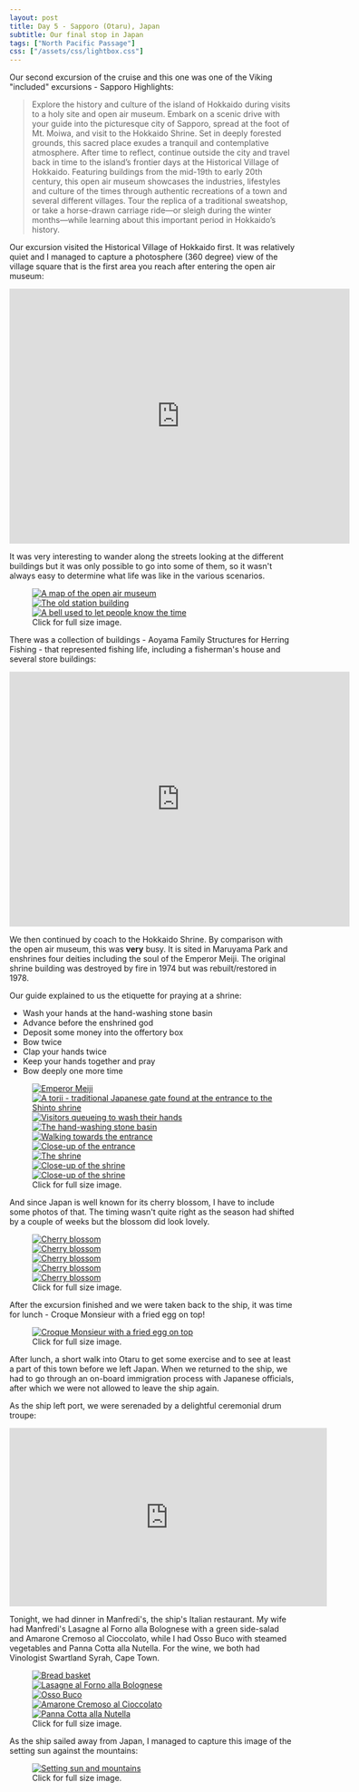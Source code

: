 ```yaml
---
layout: post
title: Day 5 - Sapporo (Otaru), Japan
subtitle: Our final stop in Japan
tags: ["North Pacific Passage"]
css: ["/assets/css/lightbox.css"]
---
```


Our second excursion of the cruise and this one was one of the Viking "included" excursions - Sapporo Highlights:

>  Explore the history and culture of the island of Hokkaido during visits to a holy site and open air museum. Embark on a scenic drive with your guide into the picturesque city of Sapporo, spread at the foot of Mt. Moiwa, and visit to the Hokkaido Shrine. Set in deeply forested grounds, this sacred place exudes a tranquil and contemplative atmosphere. After time to reflect, continue outside the city and travel back in time to the island’s frontier days at the Historical Village of Hokkaido. Featuring buildings from the mid-19th to early 20th century, this open air museum showcases the industries, lifestyles and culture of the times through authentic recreations of a town and several different villages. Tour the replica of a traditional sweatshop, or take a horse-drawn carriage ride—or sleigh during the winter months—while learning about this important period in Hokkaido’s history.

Our excursion visited the Historical Village of Hokkaido first. It was relatively quiet and I managed to capture a photosphere (360 degree) view of the village square that is the first area you reach after entering the open air museum:

<iframe src="https://www.google.com/maps/embed?pb=!4v1683104937541!6m8!1m7!1sCAoSLEFGMVFpcE1zV3hBa3JwX3pySGFSVWN0dlpjNUpZYTM2c19YclJGVGJQdHFX!2m2!1d43.048223899999996!2d141.4969955!3f133!4f0!5f0.7820865974627469" width="600" height="450" style="border:0;" allowfullscreen="" loading="lazy" referrerpolicy="no-referrer-when-downgrade"></iframe>

It was very interesting to wander along the streets looking at the different buildings but it was only possible to go into some of them, so it wasn't always easy to determine what life was like in the various scenarios.

<figure>
    <div class="d-flex flex-row flex-wrap" style="gap: 5px">
        <div class="p-2">
            <a href="https://res.cloudinary.com/dxbtkgnyh/image/upload/v1683179004/2023-viking-north-pacific-passage/PXL_20230503_004158521_zs4wvn.jpg"
                data-lightbox="museum" data-title="A map of the open air museum">
                <img src="https://res.cloudinary.com/dxbtkgnyh/image/upload/t_Thumbnail/v1683179004/2023-viking-north-pacific-passage/PXL_20230503_004158521_zs4wvn.jpg"
                    alt="A map of the open air museum">
            </a>
        </div>
        <div class="p-2">
            <a href="https://res.cloudinary.com/dxbtkgnyh/image/upload/v1683179008/2023-viking-north-pacific-passage/PXL_20230503_003550236_ci1z6p.jpg"
                data-lightbox="museum" data-title="The old station building">
                <img src="https://res.cloudinary.com/dxbtkgnyh/image/upload/t_Thumbnail/v1683179008/2023-viking-north-pacific-passage/PXL_20230503_003550236_ci1z6p.jpg"
                    alt="The old station building">
            </a>
        </div>
        <div class="p-2">
            <a href="https://res.cloudinary.com/dxbtkgnyh/image/upload/v1683179000/2023-viking-north-pacific-passage/PXL_20230503_010140069_qmduam.jpg"
                data-lightbox="museum" data-title="A bell used to let people know the time">
                <img src="https://res.cloudinary.com/dxbtkgnyh/image/upload/t_Thumbnail/v1683179000/2023-viking-north-pacific-passage/PXL_20230503_010140069_qmduam.jpg"
                    alt="A bell used to let people know the time">
            </a>
        </div>
    </div>
    <figcaption>Click for full size image.</figcaption>
</figure>

There was a collection of buildings - Aoyama Family Structures for Herring Fishing - that represented fishing life, including a fisherman's house and several store buildings:

<iframe src="https://www.google.com/maps/embed?pb=!4v1683175552422!6m8!1m7!1sCAoSLEFGMVFpcFBjUHAzdjdnZF9uYVJqaDFLX25jUE52LXo4ZW9Nb0dPYlVOREtC!2m2!1d43.047086799999995!2d141.5006079!3f339!4f0!5f0.7820865974627469" width="600" height="450" style="border:0;" allowfullscreen="" loading="lazy" referrerpolicy="no-referrer-when-downgrade"></iframe>

We then continued by coach to the Hokkaido Shrine. By comparison with the open air museum, this was **very** busy. It is sited in Maruyama Park and enshrines four deities including the soul of the Emperor Meiji. The original shrine building was destroyed by fire in 1974 but was rebuilt/restored in 1978.

Our guide explained to us the etiquette for praying at a shrine:

* Wash your hands at the hand-washing stone basin
* Advance before the enshrined god
* Deposit some money into the offertory box
* Bow twice
* Clap your hands twice
* Keep your hands together and pray
* Bow deeply one more time

<figure>
    <div class="d-flex flex-row flex-wrap" style="gap: 5px">
        <div class="p-2">
            <a href="https://res.cloudinary.com/dxbtkgnyh/image/upload/v1683260305/2023-viking-north-pacific-passage/PXL_20230503_030200227_k2yh8p.jpg"
                data-lightbox="shrine" data-title="Emperor Meiji">
                <img src="https://res.cloudinary.com/dxbtkgnyh/image/upload/t_Thumbnail/v1683260305/2023-viking-north-pacific-passage/PXL_20230503_030200227_k2yh8p.jpg"
                    alt="Emperor Meiji">
            </a>
        </div>
        <div class="p-2">
            <a href="https://res.cloudinary.com/dxbtkgnyh/image/upload/v1683260297/2023-viking-north-pacific-passage/PXL_20230503_024348671.MP_kjhn4l.jpg"
                data-lightbox="shrine" data-title="A torii - traditional Japanese gate found at the entrance to the Shinto shrine">
                <img src="https://res.cloudinary.com/dxbtkgnyh/image/upload/t_Thumbnail/v1683260297/2023-viking-north-pacific-passage/PXL_20230503_024348671.MP_kjhn4l.jpg"
                    alt="A torii - traditional Japanese gate found at the entrance to the Shinto shrine">
            </a>
        </div>
        <div class="p-2">
            <a href="https://res.cloudinary.com/dxbtkgnyh/image/upload/v1683260298/2023-viking-north-pacific-passage/PXL_20230503_024842339.MP_pvbbpe.jpg"
                data-lightbox="shrine" data-title="Visitors queueing to wash their hands">
                <img src="https://res.cloudinary.com/dxbtkgnyh/image/upload/t_Thumbnail/v1683260298/2023-viking-north-pacific-passage/PXL_20230503_024842339.MP_pvbbpe.jpg"
                    alt="Visitors queueing to wash their hands">
            </a>
        </div>
        <div class="p-2">
            <a href="https://res.cloudinary.com/dxbtkgnyh/image/upload/v1683260230/2023-viking-north-pacific-passage/PXL_20230503_024856218_fryy9u.jpg"
                data-lightbox="shrine" data-title="The hand-washing stone basin">
                <img src="https://res.cloudinary.com/dxbtkgnyh/image/upload/t_Thumbnail/v1683260230/2023-viking-north-pacific-passage/PXL_20230503_024856218_fryy9u.jpg"
                    alt="The hand-washing stone basin">
            </a>
        </div>
        <div class="p-2">
            <a href="https://res.cloudinary.com/dxbtkgnyh/image/upload/v1683260215/2023-viking-north-pacific-passage/PXL_20230503_024933834_qylr2z.jpg"
                data-lightbox="shrine" data-title="Walking towards the entrance">
                <img src="https://res.cloudinary.com/dxbtkgnyh/image/upload/t_Thumbnail/v1683260215/2023-viking-north-pacific-passage/PXL_20230503_024933834_qylr2z.jpg"
                    alt="Walking towards the entrance">
            </a>
        </div>
        <div class="p-2">
            <a href="https://res.cloudinary.com/dxbtkgnyh/image/upload/v1683260215/2023-viking-north-pacific-passage/PXL_20230503_025023875_gwppab.jpg"
                data-lightbox="shrine" data-title="Close-up of the entrance">
                <img src="https://res.cloudinary.com/dxbtkgnyh/image/upload/t_Thumbnail/v1683260215/2023-viking-north-pacific-passage/PXL_20230503_025023875_gwppab.jpg"
                    alt="Close-up of the entrance">
            </a>
        </div>
        <div class="p-2">
            <a href="https://res.cloudinary.com/dxbtkgnyh/image/upload/v1683260264/2023-viking-north-pacific-passage/PXL_20230503_025057843.MP_zrmlya.jpg"
                data-lightbox="shrine" data-title="The shrine">
                <img src="https://res.cloudinary.com/dxbtkgnyh/image/upload/t_Thumbnail/v1683260264/2023-viking-north-pacific-passage/PXL_20230503_025057843.MP_zrmlya.jpg"
                    alt="The shrine">
            </a>
        </div>
        <div class="p-2">
            <a href="https://res.cloudinary.com/dxbtkgnyh/image/upload/v1683260290/2023-viking-north-pacific-passage/PXL_20230503_025309548_u24ohg.jpg"
                data-lightbox="shrine" data-title="Close-up of the shrine">
                <img src="https://res.cloudinary.com/dxbtkgnyh/image/upload/t_Thumbnail/v1683260290/2023-viking-north-pacific-passage/PXL_20230503_025309548_u24ohg.jpg"
                    alt="Close-up of the shrine">
            </a>
        </div>
        <div class="p-2">
            <a href="https://res.cloudinary.com/dxbtkgnyh/image/upload/v1683260272/2023-viking-north-pacific-passage/PXL_20230503_025316508_gz11sc.jpg"
                data-lightbox="shrine" data-title="Close-up of the shrine">
                <img src="https://res.cloudinary.com/dxbtkgnyh/image/upload/t_Thumbnail/v1683260272/2023-viking-north-pacific-passage/PXL_20230503_025316508_gz11sc.jpg"
                    alt="Close-up of the shrine">
            </a>
        </div>
    </div>
    <figcaption>Click for full size image.</figcaption>
</figure>

And since Japan is well known for its cherry blossom, I have to include some photos of that. The timing wasn't quite right as the season had shifted by a couple of weeks but the blossom did look lovely.

<figure>
    <div class="d-flex flex-row flex-wrap" style="gap: 5px">
        <div class="p-2">
            <a href="https://res.cloudinary.com/dxbtkgnyh/image/upload/v1683251909/2023-viking-north-pacific-passage/PXL_20230503_012820553.PORTRAIT_dg0pyi.jpg"
                data-lightbox="blossom" data-title="Cherry blossom">
                <img src="https://res.cloudinary.com/dxbtkgnyh/image/upload/t_Thumbnail/v1683251909/2023-viking-north-pacific-passage/PXL_20230503_012820553.PORTRAIT_dg0pyi.jpg"
                    alt="Cherry blossom">
            </a>
        </div>
        <div class="p-2">
            <a href="https://res.cloudinary.com/dxbtkgnyh/image/upload/v1683251916/2023-viking-north-pacific-passage/PXL_20230503_012657241.MP_kmqnh2.jpg"
                data-lightbox="blossom" data-title="Cherry blossom">
                <img src="https://res.cloudinary.com/dxbtkgnyh/image/upload/t_Thumbnail/v1683251916/2023-viking-north-pacific-passage/PXL_20230503_012657241.MP_kmqnh2.jpg"
                    alt="Cherry blossom">
            </a>
        </div>
        <div class="p-2">
            <a href="https://res.cloudinary.com/dxbtkgnyh/image/upload/v1683251921/2023-viking-north-pacific-passage/PXL_20230503_030103908.PORTRAIT_fjjclb.jpg"
                data-lightbox="blossom" data-title="Cherry blossom">
                <img src="https://res.cloudinary.com/dxbtkgnyh/image/upload/t_Thumbnail/v1683251921/2023-viking-north-pacific-passage/PXL_20230503_030103908.PORTRAIT_fjjclb.jpg"
                    alt="Cherry blossom">
            </a>
        </div>
        <div class="p-2">
            <a href="https://res.cloudinary.com/dxbtkgnyh/image/upload/v1683251926/2023-viking-north-pacific-passage/PXL_20230503_030049896_btqatv.jpg"
                data-lightbox="blossom" data-title="Cherry blossom">
                <img src="https://res.cloudinary.com/dxbtkgnyh/image/upload/t_Thumbnail/v1683251926/2023-viking-north-pacific-passage/PXL_20230503_030049896_btqatv.jpg"
                    alt="Cherry blossom">
            </a>
        </div>
        <div class="p-2">
            <a href="https://res.cloudinary.com/dxbtkgnyh/image/upload/v1683251921/2023-viking-north-pacific-passage/PXL_20230503_012805942.PORTRAIT_ov02xx.jpg"
                data-lightbox="blossom" data-title="Cherry blossom">
                <img src="https://res.cloudinary.com/dxbtkgnyh/image/upload/t_Thumbnail/v1683251921/2023-viking-north-pacific-passage/PXL_20230503_012805942.PORTRAIT_ov02xx.jpg"
                    alt="Cherry blossom">
            </a>
        </div>
    </div>
    <figcaption>Click for full size image.</figcaption>
</figure>

After the excursion finished and we were taken back to the ship, it was time for lunch - Croque Monsieur with a fried egg on top!

<figure>
<a href="https://res.cloudinary.com/dxbtkgnyh/image/upload/v1683263991/2023-viking-north-pacific-passage/PXL_20230503_042225260.PORTRAIT_tufgwt.jpg" data-lightbox="image-1" data-title="Croque Monsieur with a fried egg on top">
<img src="https://res.cloudinary.com/dxbtkgnyh/image/upload/t_Thumbnail/v1683263991/2023-viking-north-pacific-passage/PXL_20230503_042225260.PORTRAIT_tufgwt.jpg" alt="Croque Monsieur with a fried egg on top">
</a>
<figcaption>Click for full size image.</figcaption>
</figure>

After lunch, a short walk into Otaru to get some exercise and to see at least a part of this town before we left Japan. When we returned to the ship, we had to go through an on-board immigration process with Japanese officials, after which we were not allowed to leave the ship again.

As the ship left port, we were serenaded by a delightful ceremonial drum troupe:

<iframe width="560" height="315" src="https://www.youtube.com/embed/jqNOym32s5Q" title="YouTube video player" frameborder="0" allow="accelerometer; autoplay; clipboard-write; encrypted-media; gyroscope; picture-in-picture; web-share" allowfullscreen></iframe>

Tonight, we had dinner in Manfredi's, the ship's Italian restaurant. My wife had Manfredi's Lasagne al Forno alla Bolognese with a green side-salad and Amarone Cremoso al Cioccolato, while I had Osso Buco with steamed vegetables and Panna Cotta alla Nutella. For the wine, we both had Vinologist Swartland Syrah, Cape Town.

<figure>
    <div class="d-flex flex-row flex-wrap" style="gap: 5px">
        <div class="p-2">
            <a href="https://res.cloudinary.com/dxbtkgnyh/image/upload/v1683267010/2023-viking-north-pacific-passage/PXL_20230503_093946283_rlptsh.jpg"
                data-lightbox="dinner" data-title="Bread basket">
                <img src="https://res.cloudinary.com/dxbtkgnyh/image/upload/t_Thumbnail/v1683267010/2023-viking-north-pacific-passage/PXL_20230503_093946283_rlptsh.jpg"
                    alt="Bread basket">
            </a>
        </div>
        <div class="p-2">
            <a href="https://res.cloudinary.com/dxbtkgnyh/image/upload/v1683267179/2023-viking-north-pacific-passage/PXL_20230503_100726221.PORTRAIT_jc7wjo.jpg"
                data-lightbox="dinner" data-title="Lasagne al Forno alla Bolognese">
                <img src="https://res.cloudinary.com/dxbtkgnyh/image/upload/t_Thumbnail/v1683267179/2023-viking-north-pacific-passage/PXL_20230503_100726221.PORTRAIT_jc7wjo.jpg"
                    alt="Lasagne al Forno alla Bolognese">
            </a>
        </div>
        <div class="p-2">
            <a href="https://res.cloudinary.com/dxbtkgnyh/image/upload/v1683267013/2023-viking-north-pacific-passage/PXL_20230503_100748748.PORTRAIT_m2cy5v.jpg"
                data-lightbox="dinner" data-title="Osso Buco">
                <img src="https://res.cloudinary.com/dxbtkgnyh/image/upload/t_Thumbnail/v1683267013/2023-viking-north-pacific-passage/PXL_20230503_100748748.PORTRAIT_m2cy5v.jpg"
                    alt="Osso Buco">
            </a>
        </div>
        <div class="p-2">
            <a href="https://res.cloudinary.com/dxbtkgnyh/image/upload/v1683267150/2023-viking-north-pacific-passage/PXL_20230503_104316831.PORTRAIT_cmyyxr.jpg"
                data-lightbox="dinner" data-title="Amarone Cremoso al Cioccolato">
                <img src="https://res.cloudinary.com/dxbtkgnyh/image/upload/t_Thumbnail/v1683267150/2023-viking-north-pacific-passage/PXL_20230503_104316831.PORTRAIT_cmyyxr.jpg"
                    alt="Amarone Cremoso al Cioccolato">
            </a>
        </div>
        <div class="p-2">
            <a href="https://res.cloudinary.com/dxbtkgnyh/image/upload/v1683267290/2023-viking-north-pacific-passage/PXL_20230503_104331060.PORTRAIT_dsd9b7.jpg"
                data-lightbox="dinner" data-title="Panna Cotta alla Nutella">
                <img src="https://res.cloudinary.com/dxbtkgnyh/image/upload/t_Thumbnail/v1683267290/2023-viking-north-pacific-passage/PXL_20230503_104331060.PORTRAIT_dsd9b7.jpg"
                    alt="Panna Cotta alla Nutella">
            </a>
        </div>
    </div>
    <figcaption>Click for full size image.</figcaption>
</figure>

As the ship sailed away from Japan, I managed to capture this image of the setting sun against the mountains:

<figure>
<a href="https://res.cloudinary.com/dxbtkgnyh/image/upload/v1683267598/2023-viking-north-pacific-passage/PXL_20230503_092625210_qrboyq.jpg" data-lightbox="setting-sun" data-title="Setting sun and mountains">
<img src="https://res.cloudinary.com/dxbtkgnyh/image/upload/t_Thumbnail/v1683267598/2023-viking-north-pacific-passage/PXL_20230503_092625210_qrboyq.jpg" alt="Setting sun and mountains">
</a>
<figcaption>Click for full size image.</figcaption>
</figure>

<script src="/assets/js/lightbox-plus-jquery.js"></script>
